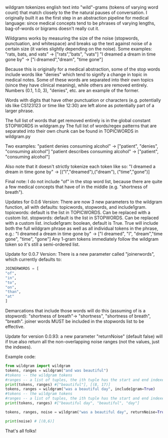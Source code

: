 wildgram tokenizes english text into "wild"-grams (tokens of varying word count)
that match closely to the the natural pauses of conversation. I originally built
it as the first step in an abstraction pipeline for medical language: since
medical concepts tend to be phrases of varying lengths, bag-of-words or bigrams
doesn't really cut it.

Wildgrams works by measuring the size of the noise (stopwords, punctuation, and
whitespace) and breaks up the text against noise of a certain size
(it varies slightly depending on the noise).
Some examples:
"rats, bats, and vats" -> ["rats","bats", "vats"]
"I dreamed a dream in time gone by" -> ["i dreamed","dream", "time gone"]

Because this is originally for a medical abstraction, some of the stop words include
words like "denies" which tend to signify a change
in topic in medical notes. Some of these words are separated into their own topics
(since they have clinical meaning), while others are removed entirely.
Numbers (0.1, 1.0, 3), "denies", etc. are an example of the former.

Words with digits that have other punctuation or characters
(e.g. potentially ids like CS123123 or time like 12:30)
are left alone as potentially part of a larger phrase.

The full list of words that get removed entirely is in the global constant STOPWORDS in wildgram.py
The full list of words/regex patterns that are separated into their own chunk can be found in TOPICWORDS in wildgram.py

Two examples:
"patient denies consuming alcohol" -> ["patient", "denies", "consuming alcohol"]
"patient describes consuming alcohol" -> ["patient", "consuming alcohol"]

Also note that it doesn't strictly tokenize each token like so:
"I dreamed a dream in time gone by" -> [("I","dreamed"),("dream"), ("time","gone")]

Final note: I do not include "of" in the stop word list, because there are quite a few
medical concepts that have of in the middle (e.g. "shortness of breath").

Updates for 0.0.6 Version:
There are now 3 new parameters to the wildgram function, all with defaults:
topicwords, stopwords, and include1gram.
topicwords: default is the list in TOPICWORDS. Can be replaced with a custom list.
stopwords: default is the list in STOPWORDS. Can be replaced with a custom list.
include1gram: boolean, default is True. True will include both the full
wildgram phrase as well as all individual tokens in the phrase, e.g.:
"I dreamed a dream in time gone by" -> ["I dreamed", "I", "dream","time gone", "time", "gone"]
Any 1-gram tokens immediately follow the wildgram token so it's still a semi-ordered list.


Update for 0.0.7 Version:
There is a new parameter called "joinerwords", which currently defaults to:
```python
JOINERWORDS = [
"of",
"in",
"to",
"on",
"than",
"at"
]
```
Demarcations that include those words will do this (assuming of is a stopword):
"shortness of breath"-> "shortness", "shortness of breath", "breath".
joiner words MUST be included in the stopwords list to be effective.


Update for version 0.0.93:
a new parameter "returnNoise" (default false) will if true also return all the
non-overlapping noise ranges (not the values, just the indexes).

Example code:

```python
from wildgram import wildgram
tokens, ranges = wildgram("and was beautiful")
#tokens -- the wildgram tokens
#ranges -- a list of tuples, the ith tuple has the start and end indexes for the ith wildgram
print(tokens, ranges) #["beautiful"], [(8, 17)]
tokens, ranges = wildgram("was a beautiful day", include1gram=True)
#tokens -- the wildgram tokens
#ranges -- a list of tuples, the ith tuple has the start and end indexes for the ith wildgram
print(tokens, ranges) #["beautiful day", "beautiful", "day"]

tokens, ranges, noise = wildgram("was a beautiful day", returnNoise=True)

print(noise) # [(0,6)]

```
That's all folks!
